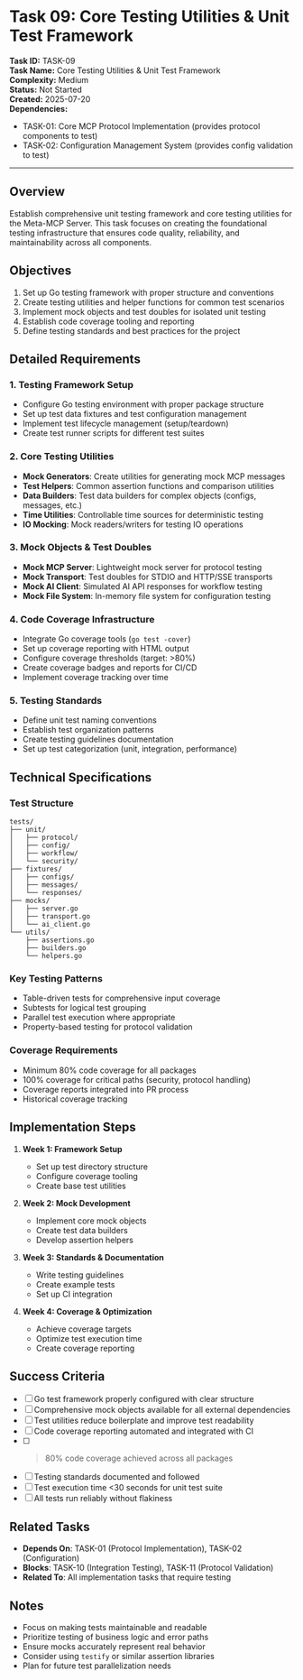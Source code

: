 # Task 09: Core Testing Utilities & Unit Test Framework

**Task ID:** TASK-09  
**Task Name:** Core Testing Utilities & Unit Test Framework  
**Complexity:** Medium  
**Status:** Not Started  
**Created:** 2025-07-20  
**Dependencies:** 
- TASK-01: Core MCP Protocol Implementation (provides protocol components to test)
- TASK-02: Configuration Management System (provides config validation to test)

---

## Overview

Establish comprehensive unit testing framework and core testing utilities for the Meta-MCP Server. This task focuses on creating the foundational testing infrastructure that ensures code quality, reliability, and maintainability across all components.

## Objectives

1. Set up Go testing framework with proper structure and conventions
2. Create testing utilities and helper functions for common test scenarios
3. Implement mock objects and test doubles for isolated unit testing
4. Establish code coverage tooling and reporting
5. Define testing standards and best practices for the project

## Detailed Requirements

### 1. Testing Framework Setup
- Configure Go testing environment with proper package structure
- Set up test data fixtures and test configuration management
- Implement test lifecycle management (setup/teardown)
- Create test runner scripts for different test suites

### 2. Core Testing Utilities
- **Mock Generators**: Create utilities for generating mock MCP messages
- **Test Helpers**: Common assertion functions and comparison utilities
- **Data Builders**: Test data builders for complex objects (configs, messages, etc.)
- **Time Utilities**: Controllable time sources for deterministic testing
- **IO Mocking**: Mock readers/writers for testing IO operations

### 3. Mock Objects & Test Doubles
- **Mock MCP Server**: Lightweight mock server for protocol testing
- **Mock Transport**: Test doubles for STDIO and HTTP/SSE transports
- **Mock AI Client**: Simulated AI API responses for workflow testing
- **Mock File System**: In-memory file system for configuration testing

### 4. Code Coverage Infrastructure
- Integrate Go coverage tools (`go test -cover`)
- Set up coverage reporting with HTML output
- Configure coverage thresholds (target: >80%)
- Create coverage badges and reports for CI/CD
- Implement coverage tracking over time

### 5. Testing Standards
- Define unit test naming conventions
- Establish test organization patterns
- Create testing guidelines documentation
- Set up test categorization (unit, integration, performance)

## Technical Specifications

### Test Structure
```
tests/
├── unit/
│   ├── protocol/
│   ├── config/
│   ├── workflow/
│   └── security/
├── fixtures/
│   ├── configs/
│   ├── messages/
│   └── responses/
├── mocks/
│   ├── server.go
│   ├── transport.go
│   └── ai_client.go
└── utils/
    ├── assertions.go
    ├── builders.go
    └── helpers.go
```

### Key Testing Patterns
- Table-driven tests for comprehensive input coverage
- Subtests for logical test grouping
- Parallel test execution where appropriate
- Property-based testing for protocol validation

### Coverage Requirements
- Minimum 80% code coverage for all packages
- 100% coverage for critical paths (security, protocol handling)
- Coverage reports integrated into PR process
- Historical coverage tracking

## Implementation Steps

1. **Week 1: Framework Setup**
   - Set up test directory structure
   - Configure coverage tooling
   - Create base test utilities

2. **Week 2: Mock Development**
   - Implement core mock objects
   - Create test data builders
   - Develop assertion helpers

3. **Week 3: Standards & Documentation**
   - Write testing guidelines
   - Create example tests
   - Set up CI integration

4. **Week 4: Coverage & Optimization**
   - Achieve coverage targets
   - Optimize test execution time
   - Create coverage reporting

## Success Criteria

- [ ] Go test framework properly configured with clear structure
- [ ] Comprehensive mock objects available for all external dependencies
- [ ] Test utilities reduce boilerplate and improve test readability
- [ ] Code coverage reporting automated and integrated with CI
- [ ] >80% code coverage achieved across all packages
- [ ] Testing standards documented and followed
- [ ] Test execution time <30 seconds for unit test suite
- [ ] All tests run reliably without flakiness

## Related Tasks

- **Depends On**: TASK-01 (Protocol Implementation), TASK-02 (Configuration)
- **Blocks**: TASK-10 (Integration Testing), TASK-11 (Protocol Validation)
- **Related To**: All implementation tasks that require testing

## Notes

- Focus on making tests maintainable and readable
- Prioritize testing of business logic and error paths
- Ensure mocks accurately represent real behavior
- Consider using `testify` or similar assertion libraries
- Plan for future test parallelization needs